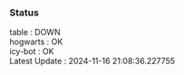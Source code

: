 ### Status


table : DOWN  
hogwarts : OK  
icy-bot : OK  
Latest Update : 2024-11-16 21:08:36.227755
